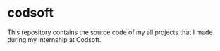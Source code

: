 # codsoft
This repository contains the source code of my all projects that I made during my internship at Codsoft.
